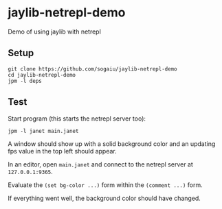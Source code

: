 # jaylib-netrepl-demo

Demo of using jaylib with netrepl

## Setup

```
git clone https://github.com/sogaiu/jaylib-netrepl-demo
cd jaylib-netrepl-demo
jpm -l deps
```

## Test

Start program (this starts the netrepl server too):

```
jpm -l janet main.janet
```

A window should show up with a solid background color and an updating
fps value in the top left should appear.

In an editor, open `main.janet` and connect to the netrepl server
at `127.0.0.1:9365`.

Evaluate the `(set bg-color ...)` form within the `(comment ...)` form.

If everything went well, the background color should have changed.
